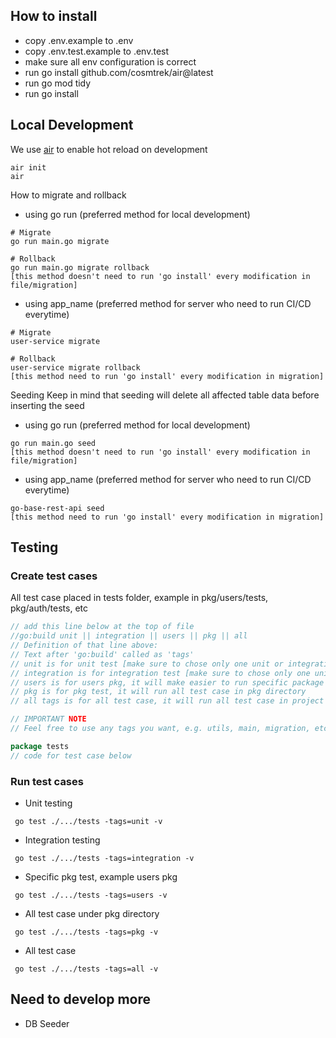## How to install
- copy .env.example to .env
- copy .env.test.example to .env.test
- make sure all env configuration is correct
- run go install github.com/cosmtrek/air@latest
- run go mod tidy
- run go install

## Local Development
We use [air](https://github.com/cosmtrek/air) to enable hot reload on development
```
air init
air
```
How to migrate and rollback
- using go run (preferred method for local development)
```
# Migrate
go run main.go migrate

# Rollback
go run main.go migrate rollback
[this method doesn't need to run 'go install' every modification in file/migration]
```
- using app_name (preferred method for server who need to run CI/CD everytime)
```
# Migrate
user-service migrate

# Rollback
user-service migrate rollback
[this method need to run 'go install' every modification in migration]
```

Seeding
Keep in mind that seeding will delete all affected table data before inserting the seed
- using go run (preferred method for local development)
```
go run main.go seed
[this method doesn't need to run 'go install' every modification in file/migration]
```
- using app_name (preferred method for server who need to run CI/CD everytime)
```
go-base-rest-api seed
[this method need to run 'go install' every modification in migration]
```

## Testing
### Create test cases
All test case placed in tests folder, example in pkg/users/tests, pkg/auth/tests, etc
```go
// add this line below at the top of file
//go:build unit || integration || users || pkg || all
// Definition of that line above:
// Text after 'go:build' called as 'tags'
// unit is for unit test [make sure to chose only one unit or integration]
// integration is for integration test [make sure to chose only one unit or integration]
// users is for users pkg, it will make easier to run specific package test
// pkg is for pkg test, it will run all test case in pkg directory
// all tags is for all test case, it will run all test case in project

// IMPORTANT NOTE
// Feel free to use any tags you want, e.g. utils, main, migration, etc.

package tests
// code for test case below
```

### Run test cases
- Unit testing
```
 go test ./.../tests -tags=unit -v
```
- Integration testing
```
 go test ./.../tests -tags=integration -v
```
- Specific pkg test, example users pkg
```
 go test ./.../tests -tags=users -v
```
- All test case under pkg directory
```
 go test ./.../tests -tags=pkg -v
```
- All test case
```
 go test ./.../tests -tags=all -v
```

## Need to develop more
- DB Seeder

